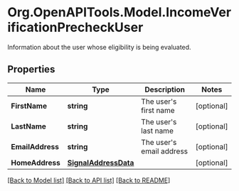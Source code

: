 # Org.OpenAPITools.Model.IncomeVerificationPrecheckUser
Information about the user whose eligibility is being evaluated.

## Properties

Name | Type | Description | Notes
------------ | ------------- | ------------- | -------------
**FirstName** | **string** | The user&#39;s first name | [optional] 
**LastName** | **string** | The user&#39;s last name | [optional] 
**EmailAddress** | **string** | The user&#39;s email address | [optional] 
**HomeAddress** | [**SignalAddressData**](SignalAddressData.md) |  | [optional] 

[[Back to Model list]](../README.md#documentation-for-models) [[Back to API list]](../README.md#documentation-for-api-endpoints) [[Back to README]](../README.md)

